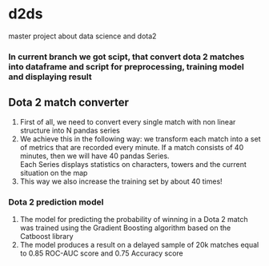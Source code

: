 # d2ds
master project about data science and dota2

### In current branch we got scipt, that convert dota 2 matches into dataframe and script for preprocessing, training model and displaying result
## Dota 2 match converter
1. First of all, we need to convert every single match with non linear structure into N pandas series
2. We achieve this in the following way: we transform each match into a set of metrics that are recorded every minute. If a match consists of 40 minutes, then we will have 40 pandas Series. \
   Each Series displays statistics on characters, towers and the current situation on the map
3. This way we also increase the training set by about 40 times!
### Dota 2 prediction model 
1. The model for predicting the probability of winning in a Dota 2 match was trained using the Gradient Boosting algorithm based on the Catboost library
2. The model produces a result on a delayed sample of 20k matches equal to 0.85 ROC-AUC score and 0.75 Accuracy score
